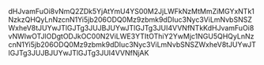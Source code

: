 dHJvamFuOi8vNmQ2ZDk5YjAtYmU4YS00M2JjLWFkNzMtMmZiMGYxNTk1NzkzQHQyLnNzcnN1Yi5jb206ODQ0Mz9zbmk9dDIuc3Nyc3ViLmNvbSNSZWxheV8tJUYwJTlGJTg3JUJBJUYwJTlGJTg3JUI4VVNfNTkKdHJvamFuOi8vNWIwOTJlODgtODJkOC00N2ViLWE3YTItOThiY2YwMjc1NGU5QHQyLnNzcnN1Yi5jb206ODQ0Mz9zbmk9dDIuc3Nyc3ViLmNvbSNSZWxheV8tJUYwJTlGJTg3JUJBJUYwJTlGJTg3JUI4VVNfNjAK